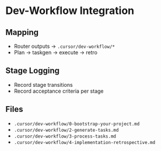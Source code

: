 # Dev-Workflow Integration

## Mapping
- Router outputs → `.cursor/dev-workflow/*`
- Plan → taskgen → execute → retro

## Stage Logging
- Record stage transitions
- Record acceptance criteria per stage

## Files
- `.cursor/dev-workflow/0-bootstrap-your-project.md`
- `.cursor/dev-workflow/2-generate-tasks.md`
- `.cursor/dev-workflow/3-process-tasks.md`
- `.cursor/dev-workflow/4-implementation-retrospective.md`